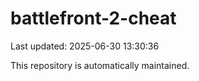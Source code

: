 # battlefront-2-cheat

Last updated: 2025-06-30 13:30:36

This repository is automatically maintained.
